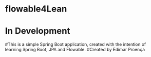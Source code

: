 # flowable4Lean

# In Development

#This is a simple Spring Boot application, created with the intention of learning Spring Boot, JPA and Flowable.
#Created by Edimar Proença
